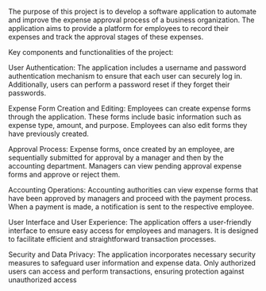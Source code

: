 The purpose of this project is to develop a software application to automate and improve the expense approval process of a business organization. 
The application aims to provide a platform for employees to record their expenses and track the approval stages of these expenses.

Key components and functionalities of the project:

User Authentication: The application includes a username and password authentication mechanism to ensure that each user can securely log in.
Additionally, users can perform a password reset if they forget their passwords.

Expense Form Creation and Editing: Employees can create expense forms through the application. 
These forms include basic information such as expense type, amount, and purpose. Employees can also edit forms they have previously created.

Approval Process: Expense forms, once created by an employee, are sequentially submitted for approval by a manager and then by the accounting department. 
Managers can view pending approval expense forms and approve or reject them.

Accounting Operations: Accounting authorities can view expense forms that have been approved by managers and proceed with the payment process. 
When a payment is made, a notification is sent to the respective employee.

User Interface and User Experience: The application offers a user-friendly interface to ensure easy access for employees and managers. 
It is designed to facilitate efficient and straightforward transaction processes.

Security and Data Privacy: The application incorporates necessary security measures to safeguard user information and expense data. 
Only authorized users can access and perform transactions, ensuring protection against unauthorized access
